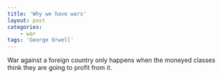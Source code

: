 ```yaml
---
title: 'Why we have wars'
layout: post
categories:
    - war
tags: 'George Orwell'
---
```


War against a foreign country only happens when the moneyed classes think they are going to profit from it.